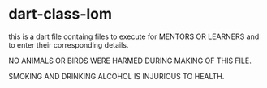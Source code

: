 # dart-class-lom
this is a dart file containg files to execute for
MENTORS OR LEARNERS
and to enter their corresponding details.

NO ANIMALS OR BIRDS WERE HARMED DURING MAKING OF THIS FILE.

SMOKING AND DRINKING ALCOHOL IS INJURIOUS TO HEALTH.
